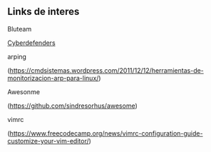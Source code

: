 ## Links de interes

Bluteam

[Cyberdefenders](https://cyberdefenders.org/)

arping

(https://cmdsistemas.wordpress.com/2011/12/12/herramientas-de-monitorizacion-arp-para-linux/)

Awesonme

(https://github.com/sindresorhus/awesome)

vimrc

(https://www.freecodecamp.org/news/vimrc-configuration-guide-customize-your-vim-editor/)